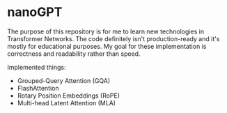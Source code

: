 
# nanoGPT

The purpose of this repository is for me to learn new technologies in Transformer Networks. The code definitely isn't production-ready and it's mostly for educational purposes. My goal for these implementation is correctness and readability rather than speed. 

Implemented things:

- Grouped-Query Attention (GQA)
- FlashAttention
- Rotary Position Embeddings (RoPE)
- Multi-head Latent Attention (MLA)
